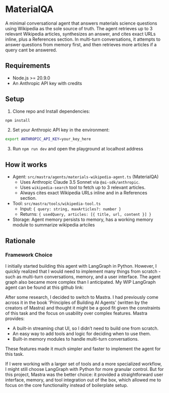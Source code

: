 # MaterialQA

A minimal conversational agent that answers materials science questions using Wikipedia as the sole source of truth. The agent retrieves up to 3 relevant Wikipedia articles, synthesizes an answer, and cites exact URLs inline, plus a References section. In multi-turn conversations, it attempts to answer questions from memory first, and then retrieves more articles if a query cant be answered.

## Requirements

- Node.js >= 20.9.0
- An Anthropic API key with credits

## Setup

1. Clone repo and Install dependencies:

```bash
npm install
```

2. Set your Anthropic API key in the environment:

```bash
export ANTHROPIC_API_KEY=your_key_here
```

3. Run `npm run dev` and open the playground at localhost address


## How it works

- Agent: `src/mastra/agents/materials-wikipedia-agent.ts` (MaterialQA)
  - Uses Anthropic Claude 3.5 Sonnet via `@ai-sdk/anthropic`.
  - Uses `wikipedia-search` tool to fetch up to 3 relevant articles.
  - Always cites exact Wikipedia URLs inline and in a References section.
- Tool: `src/mastra/tools/wikipedia-tool.ts`
  - Input: `{ query: string, maxArticles?: number }`
  - Returns: `{ usedQuery, articles: [{ title, url, content }] }`
- Storage: Agent memory persists to memory, has a working memory module to summarize wikipedia artciles

## Rationale

### Framework Choice

I initially started building this agent with LangGraph in Python. However, I quickly realized that I would need to implement many things from scratch - such as multi-turn conversations, memory, and a user interface. The agent graph also became more complex than I anticipated. My WIP LangGraph agent can be found at this github link: 

After some research, I decided to switch to Mastra. I had previously come across it in the book 'Principles of Building AI Agents' (written by the creators of Mastra) and thought it might be a good fit given the constraints of this task and the focus on usability over complex features. Mastra provides:

- A built-in streaming chat UI, so I didn’t need to build one from scratch.
- An easy way to add tools and logic for deciding when to use them.
- Built-in memory modules to handle multi-turn conversations.

These features made it much simpler and faster to implement the agent for this task.

If I were working with a larger set of tools and a more specialized workflow, I might still choose LangGraph with Python for more granular control. But for this project, Mastra was the better choice: it provided a straightforward user interface, memory, and tool integration out of the box, which allowed me to focus on the core functionality instead of boilerplate setup.


